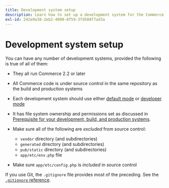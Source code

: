 ```yaml
---
title: Development system setup
description: Learn how to set up a development system for the Commerce application.
exl-id: 242e9a38-2eb2-4090-8f59-3fd588f7ad3a
---
```

# Development system setup

You can have any number of development systems, provided the following is true of all of them:

- They all run Commerce 2.2 or later
- All Commerce code is under source control in the same repository as the build and production systems
- Each development system should use either [default mode](../bootstrap/application-modes.md#default-mode) or [developer mode](../bootstrap/application-modes.md#developer-mode)
- It has file system ownership and permissions set as discussed in [Prerequisite for your development, build, and production systems](../deployment/technical-details.md).
- Make sure all of the following are _excluded_ from source control:

  - `vendor` directory (and subdirectories)
  - `generated` directory (and subdirectories)
  - `pub/static` directory (and subdirectories)
  - `app/etc/env.php` file

- Make sure `app/etc/config.php` is _included_ in source control

If you use Git, the `.gitignore` file provides most of the preceding. See the [`.gitignore` reference](../reference/config-reference-gitignore.md).
